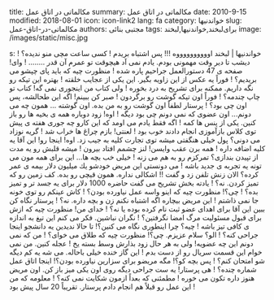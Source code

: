 title: مکالماتی در اتاق عمل
summary: مکالماتی در اتاق عمل
date: 2010-9-15
modified: 2018-08-01
icon:  icon-link2
lang: fa
category: خواندنیها
slug: مکالماتی-در-اتاق-عمل
authors: مجتبی بنائی
tags: برای‌لبخند,خواندنیها,لبخند
image: /images/static/misc.jpg

s: خواندنیها | لبخند       اووووووووووه !!! پس اشتباه بریدم !     كسی ساعت مچی منو ندیده؟ !     دیشب تا دیر وقت مهمونی بودم. یادم نمی آد هیچوقت تو عمرم آن قدر ........ !     وای! صفحه ی 47 دستورالعمل جراحیم پاره شده !     منظورت چیه كه باید پای چپشو می بریدیم؟ !     فوراً یه عكس از این زاویه بگیر. این یكی از عجایب خلقته !     بهتره این تیكه رو نگه داریم. ممكنه برای تشریح به درد بخوره !     ولی كتاب من اینجوری نمی گه! كتاب تو چاپ چندمه؟ !     فوراً اون تیكه گوشت رو برگردون !     صبر كن ببینم! اگه این طحالشه، پس اون چی بود؟ !     پرستار لطفاً اون گوشت رو به من بده. اون گوشته ... همون چه می دونم... اون عضوی که نمی دونم چی بود دیگه !     اوه! زود دوباره همه ی بخیه ها رو باز كنین. یكی از پنس ها كمه !     اگه فقط یادم می اومد كه این كارو چه جوری هفته ی پیش توی كلاس بازآموزی انجام دادند خوب بود !     لعنتی! بازم چراغ ها خراب شد !  گریه نوزاد     می دونی؟ پول خیلی هنگفتی میشه توی تجارت كلیه به جیب زد. اوه! اینجا رو! این آقا یه كلیه اضافه داره !     همه برن عقب وایسن! لنز چشمم افتاد بیرون !     میشه قلبش رو یه مدت از تپیدن بندازی؟ تمركزم رو به هم می زنه !     خیلی خب بچه ها... این برای همه مون می تونه یه تجربه ی جدید باشه !     می دونستی این مریض خودشو یك میلیون دلار بیمه ی عمر كرده؟ الان زنش تلفن زد و گفت !!     اشكالی نداره. همون قیچی رو بده. كف زمین رو كه تمیز كردن. نه؟ !     یادته بخش تشریح می گفت حاضره 1000 دلار برای یه جسد تر و تمیز بده؟ !     چی؟! منظورت چیه كه اینو واسه عمل نیاورده بودن؟ !     كاش عینكم رو توی خونه جا نمی ذاشتم !     این مریض بیچاره اگه اشتباه نكنم زن و بچه داره. نه؟ !     پرستار نگاه كن ببین این آقا برای اهدای عضو ثبت نام كرده بوده یا نه؟ !     خدای من! منظورت چیه كه ازش برای قبول مسئولیت مرگ امضا نگرفتین؟ !     نگران نباشین. فكر می كنم این تیغ به اندازه ی كافی تیز باشه !     چیه؟ چرا اینطوری نگاه می كنین؟! تا حالا ندیدین یه دانشجو اینجا جراحی كنه؟ !     الو؟ سلام عزیزم. چی؟! منظورت چیه كه طلاق می خوای؟ !     من که نمی دونم این چه عضویه! ولی به هر حال زود بذارش وسط بسته یخ !     عجله كنین. من نمی خوام این قسمت سریال رو از دست بدم !     این گاز خنده خیلی باحاله. می شه یه كم دیگه شو امتحان كنم؟ !     پس بچه كو؟! مگه مریضو برای سزارین نیاورده بودن؟! اینجا اتاق عمل شماره چنده؟ !     هی پرستار! یه ست جراحی دیگه روی اون یكی میز باز كن. اون مریض هنوز داره تكون می خوره !     مطمئنی كه بعداً ازمون شكایت نمی كنه؟ !   معلومه كه من این عمل رو قبلاً هم انجام دادم پرستار. تقریباً 20 سال پیش بود !